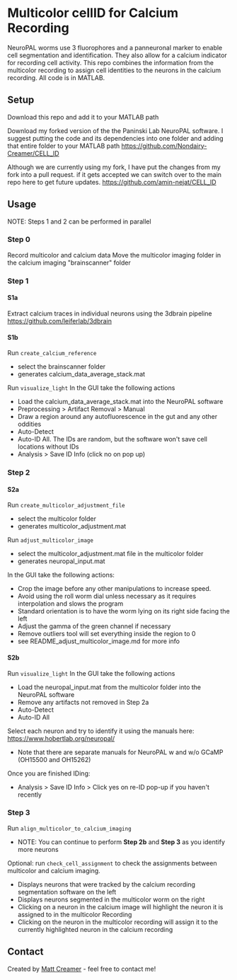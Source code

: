 # Multicolor cellID for Calcium Recording
NeuroPAL worms use 3 fluorophores and a panneuronal marker to enable cell segmentation and identification. They also allow for a calcium indicator for recording cell activity. This repo combines the information from the multicolor recording to assign cell identities to the neurons in the calcium recording. All code is in MATLAB.

## Setup
Download this repo and add it to your MATLAB path

Download my forked version of the the Paninski Lab NeuroPAL software. I suggest putting the code and its dependencies into one folder and adding that entire folder to your MATLAB path
https://github.com/Nondairy-Creamer/CELL_ID

Although we are currently using my fork, I have put the changes from my fork into a pull request. if it gets accepted we can switch over to the main repo here to get future updates.
https://github.com/amin-nejat/CELL_ID

## Usage
NOTE: Steps 1 and 2 can be performed in parallel

### Step 0
Record multicolor and calcium data
Move the multicolor imaging folder in the calcium imaging "brainscanner" folder

### Step 1
#### S1a
Extract calcium traces in individual neurons
using the 3dbrain pipeline
https://github.com/leiferlab/3dbrain

#### S1b
Run `create_calcium_reference`
* select the brainscanner folder
* generates calcium_data_average_stack.mat

Run `visualize_light`
In the GUI take the following actions
* Load the calcium_data_average_stack.mat into the NeuroPAL software
* Preprocessing > Artifact Removal > Manual
* Draw a region around any autofluorescence in the gut and any other oddities
* Auto-Detect
* Auto-ID All. The IDs are random, but the software won't save cell locations without IDs
* Analysis > Save ID Info (click no on pop up)

### Step 2
#### S2a
Run `create_multicolor_adjustment_file`
* select the multicolor folder
* generates multicolor_adjustment.mat

Run `adjust_multicolor_image`
* select the multicolor_adjustment.mat file in the multicolor folder
* generates neuropal_input.mat

In the GUI take the following actions:
* Crop the image before any other manipulations to increase speed.
* Avoid using the roll worm dial unless necessary as it requires interpolation and slows the program
* Standard orientation is to have the worm lying on its right side facing the left
* Adjust the gamma of the green channel if necessary
* Remove outliers tool will set everything inside the region to 0
* see README_adjust_multicolor_image.md for more info

#### S2b
Run `visualize_light`
In the GUI take the following actions
* Load the neuropal_input.mat from the multicolor folder into the NeuroPAL software
* Remove any artifacts not removed in Step 2a
* Auto-Detect
* Auto-ID All

Select each neuron and try to identify it using the manuals here: https://www.hobertlab.org/neuropal/
* Note that there are separate manuals for NeuroPAL w and w/o GCaMP (OH15500 and OH15262)

Once you are finished IDing:
* Analysis > Save ID Info > Click yes on re-ID pop-up if you haven't recently

### Step 3
Run `align_multicolor_to_calcium_imaging`
* NOTE: You can continue to perform **Step 2b** and **Step 3** as you identify more neurons

Optional: run `check_cell_assignment` to check the assignments between multicolor and calcium imaging.
* Displays neurons that were tracked by the calcium recording segmentation software on the left
* Displays neurons segmented in the multicolor worm on the right
* Clicking on a neuron in the calcium image will highlight the neuron it is assigned to in the multicolor Recording
* Clicking on the neuron in the multicolor recording will assign it to the currently highlighted neuron in the calcium recording

## Contact
Created by [Matt Creamer](https://www.matthewcreamer.com/) - feel free to contact me!
